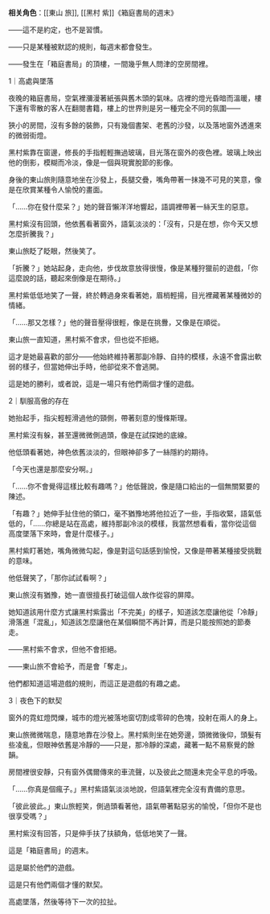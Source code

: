 ---
---



**相关角色**：[[東山 旅]], [[黑村 紫]]《箱庭書局的週末》

——這不是約定，也不是習慣。

——只是某種被默認的規則，每週末都會發生。

——發生在「箱庭書局」的頂樓，一間幾乎無人問津的空房間裡。

1｜高處與墜落

夜晚的箱庭書局，空氣裡瀰漫著紙張與舊木頭的氣味。店裡的燈光昏暗而溫暖，樓下還有零散的客人在翻閱書籍，樓上的世界則是另一種完全不同的氛圍——

狹小的房間，沒有多餘的裝飾，只有幾個書架、老舊的沙發，以及落地窗外透進來的微弱街燈。

黑村紫靠在窗邊，修長的手指輕輕撫過玻璃，目光落在窗外的夜色裡。玻璃上映出他的倒影，模糊而冷淡，像是一個與現實脫節的影像。

身後的東山旅則隨意地坐在沙發上，長腿交疊，嘴角帶著一抹幾不可見的笑意，像是在欣賞某種令人愉悅的畫面。

「……你在發什麼呆？」她的聲音懶洋洋地響起，語調裡帶著一絲天生的惡意。

黑村紫沒有回頭，他依舊看著窗外，語氣淡淡的：「沒有，只是在想，你今天又想怎麼折騰我？」

東山旅眨了眨眼，然後笑了。

「折騰？」她站起身，走向他，步伐故意放得很慢，像是某種狩獵前的遊戲，「你這麼說的話，聽起來倒像是在期待。」

黑村紫低低地笑了一聲，終於轉過身來看著她，眉梢輕揚，目光裡藏著某種微妙的情緒。

「……那又怎樣？」他的聲音壓得很輕，像是在挑釁，又像是在順從。

東山旅一直知道，黑村紫不會求，但也從不拒絕。

這才是她最喜歡的部分——他始終維持著那副冷靜、自持的模樣，永遠不會露出軟弱的樣子，但當她伸出手時，他卻從來不會逃開。

這是她的勝利，或者說，這是一場只有他們兩個才懂的遊戲。

2｜馴服高傲的存在

她抬起手，指尖輕輕滑過他的頸側，帶著刻意的慢條斯理。

黑村紫沒有躲，甚至還微微側過頭，像是在試探她的底線。

他低頭看著她，神色依舊淡淡的，但眼神卻多了一絲隱約的期待。

「今天也還是那麼安分啊。」

「……你不會覺得這樣比較有趣嗎？」他低聲說，像是隨口給出的一個無關緊要的陳述。

「有趣？」她伸手扯住他的領口，毫不猶豫地將他拉近了一些，手指收緊，語氣低低的，「……你總是站在高處，維持那副冷淡的模樣，我當然想看看，當你從這個高度墜落下來時，會是什麼樣子。」

黑村紫盯著她，嘴角微微勾起，像是對這句話感到愉悅，又像是帶著某種接受挑戰的意味。

他低聲笑了，「那你試試看啊？」

東山旅沒有猶豫，她一直很擅長打破這個人故作從容的屏障。

她知道該用什麼方式讓黑村紫露出「不完美」的樣子，知道該怎麼讓他從「冷靜」滑落進「混亂」，知道該怎麼讓他在某個瞬間不再計算，而是只能按照她的節奏走。

——黑村紫不會求，但他不會拒絕。

——東山旅不會給予，而是會「奪走」。

他們都知道這場遊戲的規則，而這正是遊戲的有趣之處。

3｜夜色下的默契

窗外的霓虹燈閃爍，城市的燈光被落地窗切割成零碎的色塊，投射在兩人的身上。

東山旅微微喘息，隨意地靠在沙發上。黑村紫則坐在她旁邊，頭微微後仰，頭髮有些凌亂，但眼神依舊是冷靜的——只是，那冷靜的深處，藏著一點不易察覺的餘韻。

房間裡很安靜，只有窗外偶爾傳來的車流聲，以及彼此之間還未完全平息的呼吸。

「……你真是個瘋子。」黑村紫語氣淡淡地說，但語氣裡完全沒有責備的意思。

「彼此彼此。」東山旅輕笑，側過頭看著他，語氣帶著點惡劣的愉悅，「但你不是也很享受嗎？」

黑村紫沒有回答，只是伸手扶了扶額角，低低地笑了一聲。

這是「箱庭書局」的週末。

這是屬於他們的遊戲。

這是只有他們兩個才懂的默契。

高處墜落，然後等待下一次的拉扯。